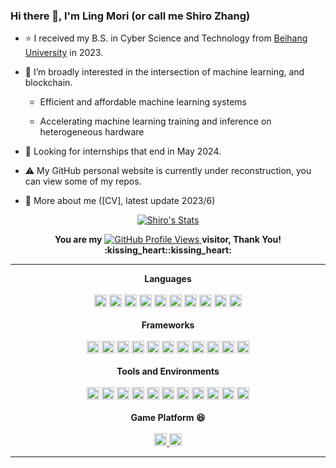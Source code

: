 ### Hi there 👋, I'm Ling Mori (or call me Shiro Zhang)

- :star: I received my B.S. in Cyber Science and Technology from [Beihang University](https://www.buaa.edu.cn/) in 2023.

- :thinking: I’m broadly interested in the intersection of machine learning, and blockchain.

  - Efficient and affordable machine learning systems

  - Accelerating machine learning training and inference on heterogeneous hardware

- :seedling: Looking for internships that end in May 2024.

- :warning: My GitHub personal website is currently under reconstruction, you can view some of my repos.

- 💬 More about me ([CV], latest update 2023/6)

<!--
**lingMori/lingMori** is a ✨ _special_ ✨ repository because its `README.md` (this file) appears on your GitHub profile.

Here are some ideas to get you started:

- 🔭 I’m currently working on ...
- 🌱 I’m currently learning ...
- 👯 I’m looking to collaborate on ...
- 🤔 I’m looking for help with ...
- 💬 Ask me about ...
- 📫 How to reach me: ...
- 😄 Pronouns: ...
- ⚡ Fun fact: ...
-->

<div align="center">
    <p>
        <a href="https://github.com/lingMori" class="rich-diff-level-one">
            <img src="https://github-readme-stats.vercel.app/api?username=lingMori&count_private=true&show_icons=true&theme=tokyonight"
                alt="Shiro's Stats">
        </a>
    </p>
</div>

<div align="center">
    <p>
        <a><strong>You are my</strong></a>
        <a href="https://github.com/lingMori" class="rich-diff-level-one">
            <img src="https://profile-counter.glitch.me/lingMori/count.svg" alt="GitHub Profile Views">
        </a>
        <a><strong>visitor, Thank You! :kissing_heart::kissing_heart:</strong></a>
    </p>
</div>



---

<div align="center">
    <strong>Languages</strong><br><br>
    <code><img height="20" src="https://img.shields.io/badge/C%2B%2B-00599C?style=for-the-badge&logo=c%2B%2B&logoColor=white" alt="C++" title="C++"></code>
    <code><img height="20" src="https://img.shields.io/badge/Python-FFD43B?style=for-the-badge&logo=python&logoColor=blue" alt="Python" title="Python"></code>
    <code><img height="20" src="https://img.shields.io/badge/Markdown-000000?style=for-the-badge&logo=markdown&logoColor=white" alt="Markdown" title="Markdown"></code>
    <code><img height="20" src="https://img.shields.io/badge/LaTeX-47A141?style=for-the-badge&logo=LaTeX&logoColor=white" alt="LaTex" title="LaTex"></code>
    <code><img height="20" src="https://img.shields.io/badge/c-%23A8B9CC?style=for-the-badge&logo=c&logoColor=white" alt="C" title="C"></code>
    <code><img height="20" src="https://img.shields.io/badge/go-00ADD8?style=for-the-badge&logo=go&logoColor=white" alt="go" title="go"></code>
    <code><img height="20" src="https://img.shields.io/badge/solidity-008FC7?style=for-the-badge&logo=solidity&logoColor=white" alt="solidity" title="solidity"></code>
    <code><img height="20" src="https://img.shields.io/badge/javascript-F7DF1E?style=for-the-badge&logo=javascript&logoColor=black" alt="javascript" title="javascript"></code>
    <code><img height="20" src="https://img.shields.io/badge/react-white?style=for-the-badge&logo=react&logoColor=blue" alt="react" title="react"></code>
    <code><img height="20" src="https://img.shields.io/badge/graphql-E10098?style=for-the-badge&logo=graphql&logoColor=black" alt="graphql" title="graphql"></code>
    <br><br><strong>Frameworks</strong><br><br>
    <code><img height="20" src="https://img.shields.io/badge/PyTorch-EE4C2C?style=for-the-badge&logo=PyTorch&logoColor=white" alt="Pytorch" title="Pytorch"></code>
    <code><img height="20" src="https://img.shields.io/badge/Numpy-777BB4?style=for-the-badge&logo=numpy&logoColor=white" alt="Numpy" title="Numpy"></code>
    <code><img height="20" src="https://img.shields.io/badge/Qt-41CD52?style=for-the-badge&logo=qt&logoColor=white" alt="Qt" title="Qt"></code>
    <code><img height="20" src="https://img.shields.io/badge/Unity-100000?style=for-the-badge&logo=unity&logoColor=white" alt="Unity" title="Unity"></code>
    <code><img height="20" src="https://img.shields.io/badge/matlab-fa5103?style=for-the-badge&logo=MATLAB&logoColor=white" alt="Matlab" title="Matlab"></code>
    <code><img height="20" src="https://img.shields.io/badge/next.js-000000?style=for-the-badge&logo=nextdotjs&logoColor=white" alt="nextdotjs" title="nextdotjs"></code>
    <code><img height="20" src="https://img.shields.io/badge/tailwindcss-06B6D4?style=for-the-badge&logo=tailwindcss&logoColor=black" alt="tailwindcss" title="tailwindcss"></code>
    <code><img height="20" src="https://img.shields.io/badge/vue.js-4FC08D?style=for-the-badge&logo=vuedotjs&logoColor=black" alt="vuedotjs" title="vuedotjs"></code>
    <code><img height="20" src="https://img.shields.io/badge/mysql-4479A1?style=for-the-badge&logo=mysql&logoColor=white" alt="mysql" title="mysql"></code>
    <code><img height="20" src="https://img.shields.io/badge/ethereum-3C3C3D?style=for-the-badge&logo=ethereum&logoColor=white" alt="ethereum" title="ethereum"></code>
    <code><img height="20" src="https://img.shields.io/badge/ipfs-65C2CB?style=for-the-badge&logo=ipfs&logoColor=black" alt="ipfs" title="ipfs"></code>
    <br><br><strong>Tools and Environments</strong><br><br>
    <code><img height="20" src="https://img.shields.io/badge/GIT-E44C30?style=for-the-badge&logo=git&logoColor=white" alt="Git" title="Git"></code>
    <code><img height="20" src="https://img.shields.io/badge/Visual_Studio_Code-0078D4?style=for-the-badge&logo=visual%20studio%20code&logoColor=white" alt="VSCode" title="VSCode"></code>
    <code><img height="20" src="https://img.shields.io/badge/conda-342B029.svg?&style=for-the-badge&logo=anaconda&logoColor=white" alt="conda" title="conda"></code>
    <code><img height="20" src="https://img.shields.io/badge/Docker-2CA5E0?style=for-the-badge&logo=docker&logoColor=white" alt="docker" title="docker"></code>
    <code><img height="20" src="https://img.shields.io/badge/tmux-1BB91F?style=for-the-badge&logo=tmux&logoColor=white" alt="tmux" title="tmux"></code>
    <code><img height="20" src="https://img.shields.io/badge/CMake-064F8C?style=for-the-badge&logo=cmake&logoColor=white" alt="cmake" title="cmake"></code>
    <code><img height="20" src="https://img.shields.io/badge/Ubuntu-E95420?style=for-the-badge&logo=ubuntu&logoColor=white" alt="ubuntu" title="ubuntu"></code>
    <code><img height="20" src="https://img.shields.io/badge/Linux-FCC624?style=for-the-badge&logo=linux&logoColor=black" alt="Linux" title="Linux"></code>
    <code><img height="20" src="https://img.shields.io/badge/Windows-0078D6?style=for-the-badge&logo=windows&logoColor=white" alt="Win" title="Win"></code>
    <code><img height="20" src="https://img.shields.io/badge/kalilinux-557C94?style=for-the-badge&logo=kalilinux&logoColor=black" alt="kalilinux" title="kalilinux"></code>
    <code><img height="20" src="https://img.shields.io/badge/centos-262577?style=for-the-badge&logo=centos&logoColor=white" alt="centos" title="centos"></code>
    <br><br><strong>Game Platform 😆</strong><br><br>
    <a href="https://steamcommunity.com/id/shirozhang/">
        <code><img height="20" src="https://img.shields.io/badge/Steam-000000?style=for-the-badge&logo=steam&logoColor=white" alt="Steam" title="Steam"></code>
    </a>
    <code><img height="20" src="https://img.shields.io/badge/Epic%20Games-313131?style=for-the-badge&logo=Epic%20Games&logoColor=white" alt="Epic" title="Epic"></code>
</div>

---

